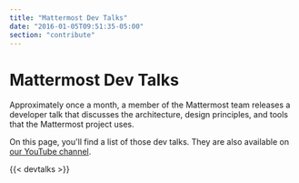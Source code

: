 ```yaml
---
title: "Mattermost Dev Talks"
date: "2016-01-05T09:51:35-05:00"
section: "contribute"
---
```


# Mattermost Dev Talks
Approximately once a month, a member of the Mattermost team releases a developer talk that discusses the architecture, design principles, and tools that the Mattermost project uses.

On this page, you'll find a list of those dev talks. They are also available on [our YouTube channel](https://www.youtube.com/channel/UCNR05H72hi692y01bWaFXNA).

{{< devtalks >}}
